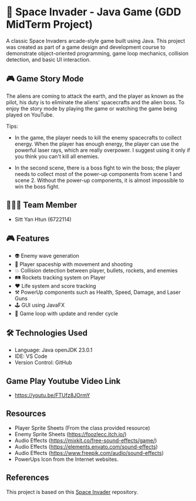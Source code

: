 # 👾 Space Invader - Java Game (GDD MidTerm Project)

A classic Space Invaders arcade-style game built using Java. This project was created as part of a game design and development course to demonstrate object-oriented programming, game loop mechanics, collision detection, and basic UI interaction.

## 🎮 Game Story Mode

The aliens are coming to attack the earth, and the player as known as the pilot, his duty is to eliminate the aliens' spacecrafts and the alien boss. To enjoy the story mode by playing the game or watching the game being played on YouTube.

Tips:

- In the game, the player needs to kill the enemy spacecrafts to collect energy. When the player has enough energy, the player can use the powerful laser rays, which are really overpower. I suggest using it only if you think you can't kill all enemies. 

- In the second scene, there is a boss fight to win the boss; the player needs to collect most of the power-up components from scene 1 and scene 2. Without the power-up components, it is almost impossible to win the boss fight.



## 👨🏻‍💻 Team Member

- Sitt Yan Htun (6722114)

## 🎮 Features

- 👽 Enemy wave generation
- 🚀 Player spaceship with movement and shooting
- 💥 Collision detection between player, bullets, rockets, and enemies
- 🛤️ Rockets tracking system on Player
- ❤️ Life system and score tracking
- ⚒️ PowerUp components such as Health, Speed, Damage, and Laser Guns
- 🕹️ GUI using JavaFX
- 🔁 Game loop with update and render cycle

## 🛠️ Technologies Used

- Language: Java openJDK 23.0.1
- IDE: VS Code
- Version Control: GitHub

## Game Play Youtube Video Link
- https://youtu.be/FTUfz8JOrmY

## Resources
- Player Sprite Sheets (From the class provided resource)
- Enemy Sprite Sheets (https://foozlecc.itch.io/)
- Audio Effects (https://mixkit.co/free-sound-effects/game/)
- Audio Effects (https://elements.envato.com/sound-effects)
- Audio Effects (https://www.freepik.com/audio/sound-effects)
- PowerUps Icon from the Internet websites.

## References
This project is based on this 
[Space Invader](https://github.com/janbodnar/Java-Space-Invaders) repository.
